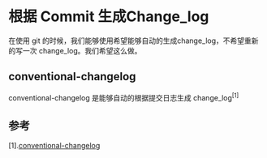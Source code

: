 # 根据 Commit 生成Change_log

在使用 git 的时候，我们能够使用希望能够自动的生成change_log，不希望重新的写一次 change_log。我们希望这么做。

## conventional-changelog

conventional-changelog 是能够自动的根据提交日志生成 change_log<sup>[1]</sup>

## 参考

[1].[conventional-changelog]()